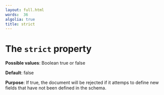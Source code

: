 ```yaml
---
layout: full.html
words:  36
algolia: true
title: strict
---
```


# The `strict` property

**Possible values**: Boolean true or false

**Default**: false

**Purpose**: If true, the document will be rejected if it attemps to define new fields that have not been defined in the schema.
